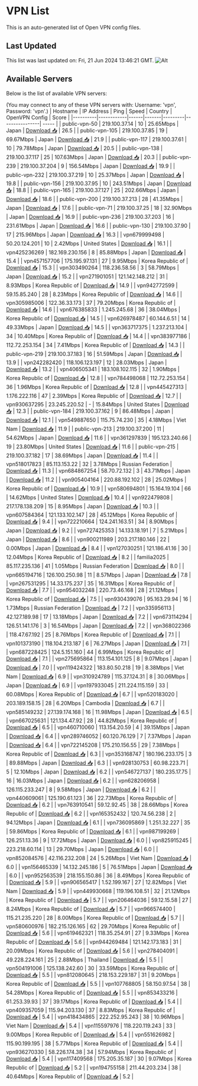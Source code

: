 # VPN List

This is an auto-generated list of Open VPN config files.

## Last Updated

This list was last updated on: Fri, 21 Jun 2024 13:46:21 GMT.
![Alt](https://repobeats.axiom.co/api/embed/186b98318ef1479477931607c1ad7d823f12451f.svg "Repobeats analytics image")

## Available Servers

Below is the list of available VPN servers:

(You may connect to any of these VPN servers with: Username: 'vpn', Password: 'vpn'.)
| Hostname | IP Address | Ping | Speed | Country | OpenVPN Config | Score |
|----------|------------|------|-------|---------|----------------| ----- |
| public-vpn-50 | 219.100.37.14 | 10 | 25.65Mbps | Japan | [Download 📥](./configs/server_0_JP.ovpn) | 26.5 |
| public-vpn-105 | 219.100.37.85 | 19 | 69.67Mbps | Japan | [Download 📥](./configs/server_1_JP.ovpn) | 21.9 |
| public-vpn-117 | 219.100.37.61 | 10 | 79.78Mbps | Japan | [Download 📥](./configs/server_2_JP.ovpn) | 20.5 |
| public-vpn-138 | 219.100.37.117 | 25 | 107.63Mbps | Japan | [Download 📥](./configs/server_3_JP.ovpn) | 20.3 |
| public-vpn-239 | 219.100.37.204 | 9 | 156.54Mbps | Japan | [Download 📥](./configs/server_4_JP.ovpn) | 19.9 |
| public-vpn-232 | 219.100.37.219 | 10 | 25.37Mbps | Japan | [Download 📥](./configs/server_5_JP.ovpn) | 19.8 |
| public-vpn-156 | 219.100.37.95 | 10 | 243.51Mbps | Japan | [Download 📥](./configs/server_6_JP.ovpn) | 18.8 |
| public-vpn-165 | 219.100.37.127 | 25 | 202.66Mbps | Japan | [Download 📥](./configs/server_7_JP.ovpn) | 18.6 |
| public-vpn-200 | 219.100.37.213 | 28 | 41.35Mbps | Japan | [Download 📥](./configs/server_8_JP.ovpn) | 17.6 |
| public-vpn-71 | 219.100.37.25 | 18 | 32.90Mbps | Japan | [Download 📥](./configs/server_9_JP.ovpn) | 16.9 |
| public-vpn-236 | 219.100.37.203 | 16 | 231.61Mbps | Japan | [Download 📥](./configs/server_10_JP.ovpn) | 16.6 |
| public-vpn-130 | 219.100.37.90 | 17 | 215.96Mbps | Japan | [Download 📥](./configs/server_11_JP.ovpn) | 16.3 |
| vpn679999498 | 50.20.124.201 | 10 | 2.42Mbps | United States | [Download 📥](./configs/server_12_US.ovpn) | 16.1 |
| vpn425236269 | 182.169.230.156 | 8 | 85.88Mbps | Japan | [Download 📥](./configs/server_13_JP.ovpn) | 15.4 |
| vpn457157706 | 175.195.97.131 | 27 | 9.95Mbps | Korea Republic of | [Download 📥](./configs/server_14_KR.ovpn) | 15.3 |
| vpn303490264 | 118.236.58.56 | 3 | 58.79Mbps | Japan | [Download 📥](./configs/server_15_JP.ovpn) | 15.2 |
| vpn271901051 | 121.142.148.212 | 31 | 8.93Mbps | Korea Republic of | [Download 📥](./configs/server_16_KR.ovpn) | 14.9 |
| vpn942772599 | 59.15.85.240 | 28 | 8.23Mbps | Korea Republic of | [Download 📥](./configs/server_17_KR.ovpn) | 14.6 |
| vpn305985006 | 122.36.33.173 | 37 | 79.20Mbps | Korea Republic of | [Download 📥](./configs/server_18_KR.ovpn) | 14.6 |
| vpn676385833 | 1.245.245.68 | 36 | 38.04Mbps | Korea Republic of | [Download 📥](./configs/server_19_KR.ovpn) | 14.5 |
| vpn626978487 | 60.144.6.51 | 14 | 49.33Mbps | Japan | [Download 📥](./configs/server_20_JP.ovpn) | 14.5 |
| vpn363717375 | 1.237.213.104 | 34 | 10.40Mbps | Korea Republic of | [Download 📥](./configs/server_21_KR.ovpn) | 14.4 |
| vpn383977186 | 112.72.253.154 | 34 | 7.41Mbps | Korea Republic of | [Download 📥](./configs/server_22_KR.ovpn) | 14.3 |
| public-vpn-219 | 219.100.37.183 | 16 | 51.59Mbps | Japan | [Download 📥](./configs/server_23_JP.ovpn) | 13.9 |
| vpn242282420 | 118.106.123.197 | 12 | 28.03Mbps | Japan | [Download 📥](./configs/server_24_JP.ovpn) | 13.2 |
| vpn406505341 | 183.108.102.115 | 32 | 1.90Mbps | Korea Republic of | [Download 📥](./configs/server_25_KR.ovpn) | 12.8 |
| vpn784498068 | 112.72.253.154 | 36 | 1.96Mbps | Korea Republic of | [Download 📥](./configs/server_26_KR.ovpn) | 12.8 |
| vpn445427313 | 1.176.222.116 | 47 | 2.39Mbps | Korea Republic of | [Download 📥](./configs/server_27_KR.ovpn) | 12.7 |
| vpn930637295 | 23.245.220.52 | - | 15.84Mbps | United States | [Download 📥](./configs/server_28_US.ovpn) | 12.3 |
| public-vpn-184 | 219.100.37.162 | 9 | 86.48Mbps | Japan | [Download 📥](./configs/server_29_JP.ovpn) | 12.1 |
| vpn549887650 | 115.75.74.230 | 35 | 4.18Mbps | Viet Nam | [Download 📥](./configs/server_30_VN.ovpn) | 11.9 |
| public-vpn-213 | 219.100.37.200 | 11 | 54.62Mbps | Japan | [Download 📥](./configs/server_31_JP.ovpn) | 11.6 |
| vpn361297839 | 195.123.240.66 | 19 | 23.80Mbps | United States | [Download 📥](./configs/server_32_US.ovpn) | 11.6 |
| public-vpn-215 | 219.100.37.182 | 17 | 38.69Mbps | Japan | [Download 📥](./configs/server_33_JP.ovpn) | 11.4 |
| vpn518017823 | 85.113.153.22 | 32 | 3.78Mbps | Russian Federation | [Download 📥](./configs/server_34_RU.ovpn) | 11.3 |
| vpn684867254 | 58.70.72.132 | 3 | 43.71Mbps | Japan | [Download 📥](./configs/server_35_JP.ovpn) | 11.2 |
| vpn905404164 | 220.88.192.102 | 28 | 25.02Mbps | Korea Republic of | [Download 📥](./configs/server_36_KR.ovpn) | 10.9 |
| vpn580694801 | 15.164.19.104 | 66 | 14.62Mbps | United States | [Download 📥](./configs/server_37_US.ovpn) | 10.4 |
| vpn922479808 | 217.178.138.209 | 15 | 8.95Mbps | Japan | [Download 📥](./configs/server_38_JP.ovpn) | 10.3 |
| vpn607584364 | 121.133.102.147 | 28 | 45.12Mbps | Korea Republic of | [Download 📥](./configs/server_39_KR.ovpn) | 9.4 |
| vpn722210664 | 124.241.163.51 | 34 | 8.90Mbps | Japan | [Download 📥](./configs/server_40_JP.ovpn) | 9.2 |
| vpn727425353 | 14.133.18.191 | 7 | 5.21Mbps | Japan | [Download 📥](./configs/server_41_JP.ovpn) | 8.6 |
| vpn900211989 | 203.217.180.146 | 22 | 0.00Mbps | Japan | [Download 📥](./configs/server_42_JP.ovpn) | 8.4 |
| vpn127030251 | 121.186.41.16 | 30 | 12.04Mbps | Korea Republic of | [Download 📥](./configs/server_43_KR.ovpn) | 8.2 |
| familia2025 | 85.117.235.136 | 41 | 1.05Mbps | Russian Federation | [Download 📥](./configs/server_44_RU.ovpn) | 8.0 |
| vpn665194716 | 126.100.250.98 | 11 | 8.57Mbps | Japan | [Download 📥](./configs/server_45_JP.ovpn) | 7.8 |
| vpn267531295 | 14.33.175.237 | 35 | 16.31Mbps | Korea Republic of | [Download 📥](./configs/server_46_KR.ovpn) | 7.7 |
| vpn954032248 | 220.73.46.168 | 28 | 21.12Mbps | Korea Republic of | [Download 📥](./configs/server_47_KR.ovpn) | 7.5 |
| vpn930439076 | 95.163.29.94 | 16 | 1.73Mbps | Russian Federation | [Download 📥](./configs/server_48_RU.ovpn) | 7.2 |
| vpn335956113 | 42.127.189.98 | 17 | 13.18Mbps | Japan | [Download 📥](./configs/server_49_JP.ovpn) | 7.2 |
| vpn673114294 | 126.51.141.176 | 3 | 16.54Mbps | Japan | [Download 📥](./configs/server_50_JP.ovpn) | 7.2 |
| vpn368022366 | 118.47.67.192 | 25 | 8.76Mbps | Korea Republic of | [Download 📥](./configs/server_51_KR.ovpn) | 7.1 |
| vpn101373190 | 118.104.213.187 | 6 | 76.27Mbps | Japan | [Download 📥](./configs/server_52_JP.ovpn) | 7.1 |
| vpn687228425 | 124.5.151.160 | 44 | 6.99Mbps | Korea Republic of | [Download 📥](./configs/server_53_KR.ovpn) | 7.1 |
| vpn275695864 | 113.154.101.125 | 8 | 9.07Mbps | Japan | [Download 📥](./configs/server_54_JP.ovpn) | 7.0 |
| vpn119424322 | 183.80.50.218 | 19 | 8.38Mbps | Viet Nam | [Download 📥](./configs/server_55_VN.ovpn) | 6.9 |
| vpn310924789 | 115.37.124.31 | 8 | 30.06Mbps | Japan | [Download 📥](./configs/server_56_JP.ovpn) | 6.9 |
| vpn197933045 | 211.224.115.159 | 33 | 60.08Mbps | Korea Republic of | [Download 📥](./configs/server_57_KR.ovpn) | 6.7 |
| vpn520183020 | 203.189.158.15 | 28 | 6.20Mbps | Cambodia | [Download 📥](./configs/server_58_KH.ovpn) | 6.7 |
| vpn585149232 | 27.139.174.168 | 16 | 11.98Mbps | Japan | [Download 📥](./configs/server_59_JP.ovpn) | 6.5 |
| vpn667025631 | 121.134.47.92 | 28 | 44.82Mbps | Korea Republic of | [Download 📥](./configs/server_60_KR.ovpn) | 6.5 |
| vpn460710060 | 113.154.20.59 | 4 | 39.15Mbps | Japan | [Download 📥](./configs/server_61_JP.ovpn) | 6.4 |
| vpn289746052 | 60.120.76.129 | 7 | 7.37Mbps | Japan | [Download 📥](./configs/server_62_JP.ovpn) | 6.4 |
| vpn722145208 | 175.210.156.55 | 29 | 7.38Mbps | Korea Republic of | [Download 📥](./configs/server_63_KR.ovpn) | 6.3 |
| vpn353168747 | 180.196.233.175 | 3 | 89.88Mbps | Japan | [Download 📥](./configs/server_64_JP.ovpn) | 6.3 |
| vpn928130753 | 60.98.223.71 | 5 | 12.10Mbps | Japan | [Download 📥](./configs/server_65_JP.ovpn) | 6.2 |
| vpn546727137 | 180.235.17.75 | 16 | 16.03Mbps | Japan | [Download 📥](./configs/server_66_JP.ovpn) | 6.2 |
| vpn628206958 | 126.115.233.247 | 8 | 9.58Mbps | Japan | [Download 📥](./configs/server_67_JP.ovpn) | 6.2 |
| vpn440609061 | 125.190.61.123 | 36 | 22.73Mbps | Korea Republic of | [Download 📥](./configs/server_68_KR.ovpn) | 6.2 |
| vpn763910541 | 59.12.92.45 | 38 | 28.66Mbps | Korea Republic of | [Download 📥](./configs/server_69_KR.ovpn) | 6.2 |
| vpn165352432 | 120.74.56.238 | 2 | 94.12Mbps | Japan | [Download 📥](./configs/server_70_JP.ovpn) | 6.1 |
| vpn736095869 | 1.251.32.227 | 35 | 59.86Mbps | Korea Republic of | [Download 📥](./configs/server_71_KR.ovpn) | 6.1 |
| vpn987199269 | 126.251.13.36 | 9 | 17.72Mbps | Japan | [Download 📥](./configs/server_72_JP.ovpn) | 6.0 |
| vpn825915245 | 223.218.60.114 | 13 | 29.70Mbps | Japan | [Download 📥](./configs/server_73_JP.ovpn) | 6.0 |
| vpn852084576 | 42.116.232.208 | 24 | 5.26Mbps | Viet Nam | [Download 📥](./configs/server_74_VN.ovpn) | 6.0 |
| vpn156465339 | 14.132.245.186 | 5 | 76.51Mbps | Japan | [Download 📥](./configs/server_75_JP.ovpn) | 6.0 |
| vpn952563539 | 218.155.150.86 | 36 | 8.49Mbps | Korea Republic of | [Download 📥](./configs/server_76_KR.ovpn) | 5.9 |
| vpn906565417 | 1.52.199.167 | 27 | 12.82Mbps | Viet Nam | [Download 📥](./configs/server_77_VN.ovpn) | 5.9 |
| vpn449930668 | 119.196.108.51 | 32 | 21.12Mbps | Korea Republic of | [Download 📥](./configs/server_78_KR.ovpn) | 5.7 |
| vpn206464036 | 59.12.15.58 | 27 | 8.24Mbps | Korea Republic of | [Download 📥](./configs/server_79_KR.ovpn) | 5.7 |
| vpn966574400 | 115.21.235.220 | 28 | 8.00Mbps | Korea Republic of | [Download 📥](./configs/server_80_KR.ovpn) | 5.7 |
| vpn580600976 | 182.215.126.165 | 62 | 29.70Mbps | Korea Republic of | [Download 📥](./configs/server_81_KR.ovpn) | 5.6 |
| vpn619462321 | 118.35.254.91 | 27 | 9.33Mbps | Korea Republic of | [Download 📥](./configs/server_82_KR.ovpn) | 5.6 |
| vpn944269484 | 121.142.173.183 | 31 | 20.09Mbps | Korea Republic of | [Download 📥](./configs/server_83_KR.ovpn) | 5.6 |
| vpn278404091 | 49.228.224.161 | 25 | 2.88Mbps | Thailand | [Download 📥](./configs/server_84_TH.ovpn) | 5.5 |
| vpn504191006 | 125.138.242.60 | 30 | 33.59Mbps | Korea Republic of | [Download 📥](./configs/server_85_KR.ovpn) | 5.5 |
| vpn812080645 | 218.153.229.187 | 31 | 9.20Mbps | Korea Republic of | [Download 📥](./configs/server_86_KR.ovpn) | 5.5 |
| vpn107768805 | 58.150.97.54 | 38 | 54.28Mbps | Korea Republic of | [Download 📥](./configs/server_87_KR.ovpn) | 5.5 |
| vpn853433216 | 61.253.39.93 | 37 | 39.17Mbps | Korea Republic of | [Download 📥](./configs/server_88_KR.ovpn) | 5.4 |
| vpn409357059 | 115.94.203.130 | 37 | 8.83Mbps | Korea Republic of | [Download 📥](./configs/server_89_KR.ovpn) | 5.4 |
| vpn418434865 | 222.252.95.243 | 38 | 10.96Mbps | Viet Nam | [Download 📥](./configs/server_90_VN.ovpn) | 5.4 |
| vpn115597976 | 118.220.119.243 | 33 | 9.00Mbps | Korea Republic of | [Download 📥](./configs/server_91_KR.ovpn) | 5.4 |
| vpn551626982 | 115.90.199.195 | 38 | 5.77Mbps | Korea Republic of | [Download 📥](./configs/server_92_KR.ovpn) | 5.4 |
| vpn936270330 | 58.226.174.38 | 34 | 57.94Mbps | Korea Republic of | [Download 📥](./configs/server_93_KR.ovpn) | 5.4 |
| vpn117409568 | 175.205.35.187 | 30 | 9.07Mbps | Korea Republic of | [Download 📥](./configs/server_94_KR.ovpn) | 5.2 |
| vpn194755158 | 211.44.203.234 | 38 | 40.64Mbps | Korea Republic of | [Download 📥](./configs/server_95_KR.ovpn) | 5.2 |
